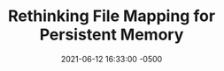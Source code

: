 ---
layout: paper-summary
title:  "Rethinking File Mapping for Persistent Memory"
date:   2021-06-12 16:33:00 -0500
categories: paper
paper_title: "Rethinking File Mapping for Persistent Memory"
paper_link: https://www.usenix.org/system/files/fast21-neal.pdf
paper_keyword: NVM; File System; Cuckoo Hashing
paper_year: FAST 2021
rw_set:
htm_cd:
htm_cr:
version_mgmt:
---